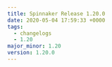```yaml
---
title: Spinnaker Release 1.20.0
date: 2020-05-04 17:59:33 +0000
tags:
  - changelogs
  - 1.20
major_minor: 1.20
version: 1.20.0
---
```


<script src="https://gist.github.com/spinnaker-release/75d50c7b931f1089e710a0e9d1acf8c4.js?file=1.20.0.md"></script>
